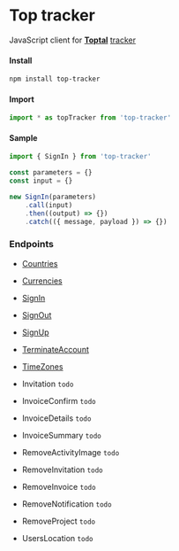 # Top tracker

JavaScript client for **[Toptal](https://www.toptal.com/)** [tracker](https://www.toptal.com/tracker)

#### Install

```bash
npm install top-tracker
```

#### Import

```js
import * as topTracker from 'top-tracker'
```

#### Sample

```js
import { SignIn } from 'top-tracker'

const parameters = {}
const input = {}

new SignIn(parameters)
    .call(input)
    .then((output) => {})
    .catch(({ message, payload }) => {})
```

### Endpoints

-   [Countries](./docs/Countries/readme.md)

-   [Currencies](./docs/Currencies/readme.md)

-   [SignIn](./docs/SignIn/readme.md)

-   [SignOut](./docs/SignOut/readme.md)

-   [SignUp](./docs/SignUp/readme.md)

-   [TerminateAccount](./docs/TerminateAccount/readme.md)

-   [TimeZones](./docs/TimeZones/readme.md)

-   Invitation `todo`

-   InvoiceConfirm `todo`

-   InvoiceDetails `todo`

-   InvoiceSummary `todo`

-   RemoveActivityImage `todo`

-   RemoveInvitation `todo`

-   RemoveInvoice `todo`

-   RemoveNotification `todo`

-   RemoveProject `todo`

-   UsersLocation `todo`

